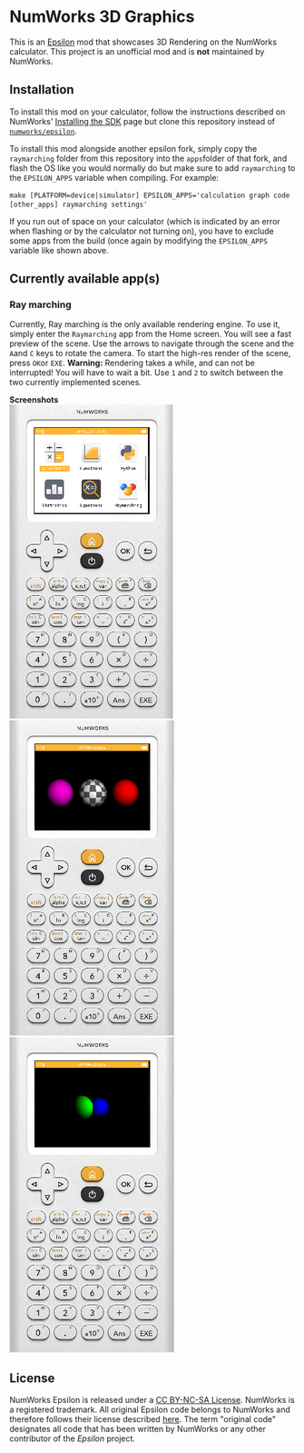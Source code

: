 


# NumWorks 3D Graphics
This is an [Epsilon](https://github.com/numworks/epsilon) mod that showcases 3D Rendering on the NumWorks calculator.
This project is an unofficial mod and is **not** maintained by NumWorks.

## Installation
To install this mod on your calculator, follow the instructions described on NumWorks' [Installing the SDK](https://www.numworks.com/resources/engineering/software/build/) page but clone this repository instead of [`numworks/epsilon`](https://github.com/numworks/epsilon).

To install this mod alongside another epsilon fork, simply copy the `raymarching` folder from this repository into the `apps`folder of that fork, and flash the OS like you would normally do but make sure to add `raymarching` to the `EPSILON_APPS` variable when compiling. For example:

    make [PLATFORM=device|simulator] EPSILON_APPS='calculation graph code [other_apps] raymarching settings'

If you run out of space on your calculator (which is indicated by an error when flashing or by the calculator not turning on), you have to exclude some apps from the build (once again by  modifying the `EPSILON_APPS` variable like shown above.


## Currently available app(s)
### Ray marching
Currently, Ray marching is the only available rendering engine. To use it, simply enter the `Raymarching` app from the Home screen. You will see a fast preview of the scene. Use the arrows to navigate through the scene and the `A`and `C` keys to rotate the camera.
To start the high-res render of the scene, press `OK`or `EXE`. **Warning:** Rendering takes a while, and can not be interrupted! You will have to wait a bit.
Use `1` and `2` to switch between the two currently implemented scenes. 

**Screenshots**  
![Screenshot of the App on the Home screen](docs/raymarching_screenshots/rm_capture_1.png)  
![Screenshot of the first scene](docs/raymarching_screenshots/rm_capture_2.png)  
![Screenshot of the second scene](docs/raymarching_screenshots/rm_capture_3.png)  

## License

NumWorks Epsilon is released under a [CC BY-NC-SA License](https://creativecommons.org/licenses/by-nc-sa/4.0/legalcode). NumWorks is a registered trademark. All original Epsilon code belongs to NumWorks and therefore follows their license described [here](https://github.com/numworks/epsilon/blob/master/LICENSE). 
The term "original code" designates all code that has been written by NumWorks or any other contributor of the *Epsilon* project.

